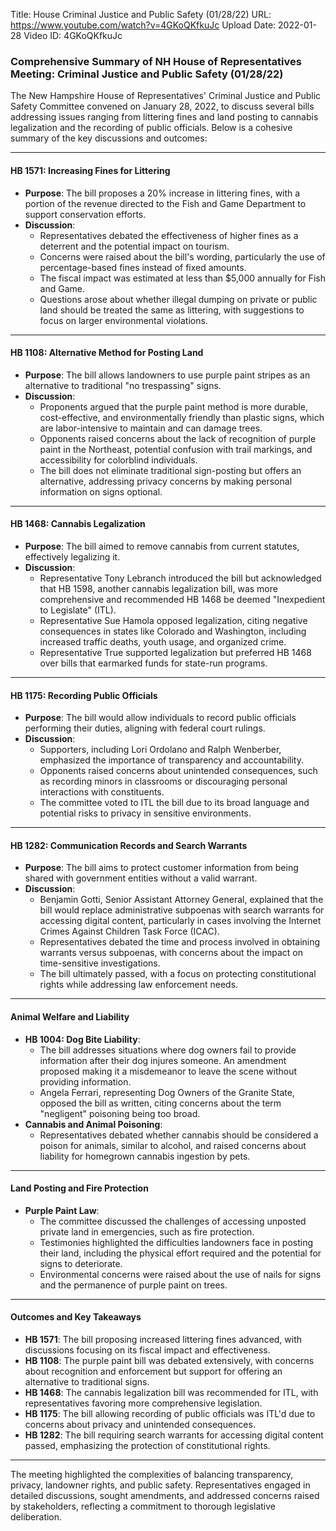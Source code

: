 Title: House Criminal Justice and Public Safety (01/28/22)
URL: https://www.youtube.com/watch?v=4GKoQKfkuJc
Upload Date: 2022-01-28
Video ID: 4GKoQKfkuJc

### Comprehensive Summary of NH House of Representatives Meeting: Criminal Justice and Public Safety (01/28/22)

The New Hampshire House of Representatives' Criminal Justice and Public Safety Committee convened on January 28, 2022, to discuss several bills addressing issues ranging from littering fines and land posting to cannabis legalization and the recording of public officials. Below is a cohesive summary of the key discussions and outcomes:

---

#### **HB 1571: Increasing Fines for Littering**
- **Purpose**: The bill proposes a 20% increase in littering fines, with a portion of the revenue directed to the Fish and Game Department to support conservation efforts.
- **Discussion**:
  - Representatives debated the effectiveness of higher fines as a deterrent and the potential impact on tourism.
  - Concerns were raised about the bill's wording, particularly the use of percentage-based fines instead of fixed amounts.
  - The fiscal impact was estimated at less than $5,000 annually for Fish and Game.
  - Questions arose about whether illegal dumping on private or public land should be treated the same as littering, with suggestions to focus on larger environmental violations.

---

#### **HB 1108: Alternative Method for Posting Land**
- **Purpose**: The bill allows landowners to use purple paint stripes as an alternative to traditional "no trespassing" signs.
- **Discussion**:
  - Proponents argued that the purple paint method is more durable, cost-effective, and environmentally friendly than plastic signs, which are labor-intensive to maintain and can damage trees.
  - Opponents raised concerns about the lack of recognition of purple paint in the Northeast, potential confusion with trail markings, and accessibility for colorblind individuals.
  - The bill does not eliminate traditional sign-posting but offers an alternative, addressing privacy concerns by making personal information on signs optional.

---

#### **HB 1468: Cannabis Legalization**
- **Purpose**: The bill aimed to remove cannabis from current statutes, effectively legalizing it.
- **Discussion**:
  - Representative Tony Lebranch introduced the bill but acknowledged that HB 1598, another cannabis legalization bill, was more comprehensive and recommended HB 1468 be deemed "Inexpedient to Legislate" (ITL).
  - Representative Sue Hamola opposed legalization, citing negative consequences in states like Colorado and Washington, including increased traffic deaths, youth usage, and organized crime.
  - Representative True supported legalization but preferred HB 1468 over bills that earmarked funds for state-run programs.

---

#### **HB 1175: Recording Public Officials**
- **Purpose**: The bill would allow individuals to record public officials performing their duties, aligning with federal court rulings.
- **Discussion**:
  - Supporters, including Lori Ordolano and Ralph Wenberber, emphasized the importance of transparency and accountability.
  - Opponents raised concerns about unintended consequences, such as recording minors in classrooms or discouraging personal interactions with constituents.
  - The committee voted to ITL the bill due to its broad language and potential risks to privacy in sensitive environments.

---

#### **HB 1282: Communication Records and Search Warrants**
- **Purpose**: The bill aims to protect customer information from being shared with government entities without a valid warrant.
- **Discussion**:
  - Benjamin Gotti, Senior Assistant Attorney General, explained that the bill would replace administrative subpoenas with search warrants for accessing digital content, particularly in cases involving the Internet Crimes Against Children Task Force (ICAC).
  - Representatives debated the time and process involved in obtaining warrants versus subpoenas, with concerns about the impact on time-sensitive investigations.
  - The bill ultimately passed, with a focus on protecting constitutional rights while addressing law enforcement needs.

---

#### **Animal Welfare and Liability**
- **HB 1004: Dog Bite Liability**:
  - The bill addresses situations where dog owners fail to provide information after their dog injures someone. An amendment proposed making it a misdemeanor to leave the scene without providing information.
  - Angela Ferrari, representing Dog Owners of the Granite State, opposed the bill as written, citing concerns about the term "negligent" poisoning being too broad.
- **Cannabis and Animal Poisoning**:
  - Representatives debated whether cannabis should be considered a poison for animals, similar to alcohol, and raised concerns about liability for homegrown cannabis ingestion by pets.

---

#### **Land Posting and Fire Protection**
- **Purple Paint Law**:
  - The committee discussed the challenges of accessing unposted private land in emergencies, such as fire protection.
  - Testimonies highlighted the difficulties landowners face in posting their land, including the physical effort required and the potential for signs to deteriorate.
  - Environmental concerns were raised about the use of nails for signs and the permanence of purple paint on trees.

---

#### **Outcomes and Key Takeaways**
- **HB 1571**: The bill proposing increased littering fines advanced, with discussions focusing on its fiscal impact and effectiveness.
- **HB 1108**: The purple paint bill was debated extensively, with concerns about recognition and enforcement but support for offering an alternative to traditional signs.
- **HB 1468**: The cannabis legalization bill was recommended for ITL, with representatives favoring more comprehensive legislation.
- **HB 1175**: The bill allowing recording of public officials was ITL'd due to concerns about privacy and unintended consequences.
- **HB 1282**: The bill requiring search warrants for accessing digital content passed, emphasizing the protection of constitutional rights.

---

The meeting highlighted the complexities of balancing transparency, privacy, landowner rights, and public safety. Representatives engaged in detailed discussions, sought amendments, and addressed concerns raised by stakeholders, reflecting a commitment to thorough legislative deliberation.